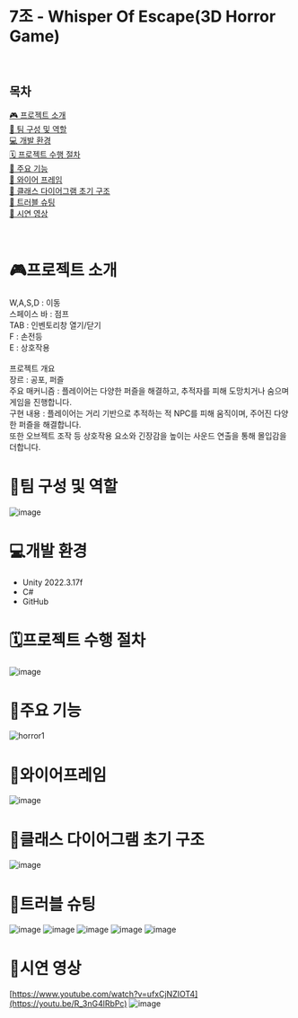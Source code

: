 # 7조 - Whisper Of Escape(3D Horror Game)<br>

<br>

## 목차<br>
[🎮 프로젝트 소개](#프로젝트-소개)  
[👥 팀 구성 및 역할](#팀-구성-및-역할)  
[💻 개발 환경](#개발-환경)  
[🗓️ 프로젝트 수행 절차](#%EF%B8%8F프로젝트-수행-절차)  
[🧩 주요 기능](#주요-기능)  
[📐 와이어 프레임](#와이어프레임)  
[🧠 클래스 다이어그램 초기 구조](#클래스-다이어그램-초기-구조)  
[🐞 트러블 슈팅](#트러블-슈팅)  
[🎥 시연 영상](#시연-영상)

<br>

# 🎮프로젝트 소개<br>
W,A,S,D : 이동<br>
스페이스 바 : 점프<br>
TAB : 인벤토리창 열기/닫기<br>
F : 손전등<br>
E : 상호작용<br><br>
프로젝트 개요<br>
장르 : 공포, 퍼즐<br>
주요 매커니즘 : 플레이어는 다양한 퍼즐을 해결하고, 추적자를 피해 도망치거나 숨으며 게임을 진행합니다.<br>
구현 내용 : 플레이어는 거리 기반으로 추적하는 적 NPC를 피해 움직이며, 주어진 다양한 퍼즐을 해결합니다.<br>또한 오브젝트 조작 등 상호작용 요소와 긴장감을 높이는 사운드 연출을 통해 몰입감을 더합니다.<br>

# 👥팀 구성 및 역할<br>
![image](https://github.com/user-attachments/assets/e90722aa-b2b7-40f1-a102-cb54faefe5a9)

# 💻개발 환경<br>
* Unity 2022.3.17f<br>
* C#<br>
* GitHub<br>
# 🗓️프로젝트 수행 절차<br>
![image](https://github.com/user-attachments/assets/4dc20b3e-5b84-404c-8864-d1a94db77420)

# 🧩주요 기능<br>
![horror1](https://github.com/user-attachments/assets/d9d1bdb7-3046-4847-a255-51347bfc08d6)

# 📐와이어프레임<br>
![image](https://github.com/user-attachments/assets/1732fb8f-3989-4a33-ac02-3dd6812d9087)

# 🧠클래스 다이어그램 초기 구조<br>
![image](https://github.com/user-attachments/assets/82d6ae6f-a279-4390-a7f6-5846b35ff6e8)

# 🐞트러블 슈팅<br>
![image](https://github.com/user-attachments/assets/15d5d3f8-ec2e-4da5-a37c-bb9e7a59e492)
![image](https://github.com/user-attachments/assets/9e093ecc-fd4e-49d7-87ce-60ffffea4d84)
![image](https://github.com/user-attachments/assets/a7db28ef-ed85-4e12-a405-8679b0d8a3e0)
![image](https://github.com/user-attachments/assets/5fa75de4-3fdb-48ff-b7df-bc41d9969656)
![image](https://github.com/user-attachments/assets/7b38a6d4-e07c-43c2-91f6-cb90267bcf60)

# 🎥시연 영상<br>
[https://www.youtube.com/watch?v=ufxCjNZIOT4](https://youtu.be/R_3nG4lRbPc)
![image](https://github.com/user-attachments/assets/9dd7e6bc-4c88-4b72-8989-c4a2de6072df)

